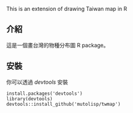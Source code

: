 This is an extension of drawing Taiwan map in R


## 介紹

這是一個畫台灣的物種分布圖 R package。


## 安裝

你可以透過 _devtools_ 安裝

```
install.packages('devtools')
library(devtools)
devtools::install_github('mutolisp/twmap')

```

